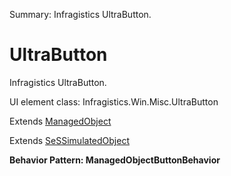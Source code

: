 Summary: Infragistics UltraButton.

# UltraButton

Infragistics UltraButton.
 
UI element class: Infragistics.Win.Misc.UltraButton

Extends [ManagedObject](ManagedObject.md)

Extends [SeSSimulatedObject](SeSSimulatedObject.md)





**Behavior Pattern: ManagedObjectButtonBehavior**


<!-- ============================== property summary ========================== -->

	
<!-- ============================== action summary ========================== -->


<!-- ============================== property detail ========================== -->
	
	
<!-- ============================== action detail ========================== -->
		

